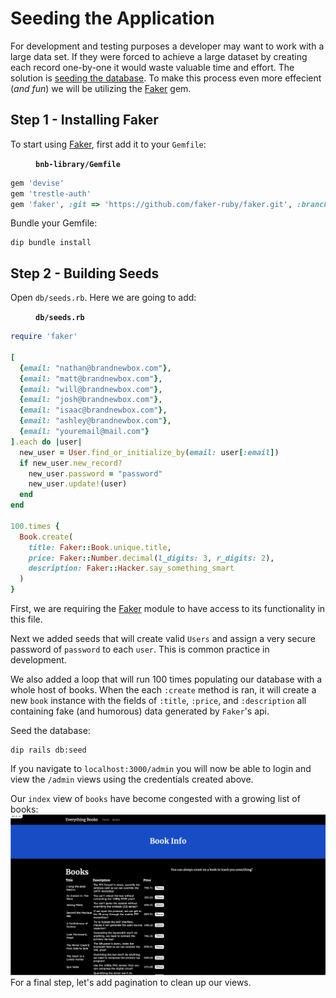 # Seeding the Application

For development and testing purposes a developer may want to work with a large data set. If they were forced to achieve a large dataset by creating each record one-by-one it would waste valuable time and effort. The solution is [seeding the database](https://en.wikipedia.org/wiki/Database_seeding). To make this process even more effecient (_and fun_) we will be utilizing the [Faker](https://github.com/faker-ruby/faker) gem.

## Step 1 - Installing Faker

To start using [Faker](https://github.com/faker-ruby/faker), first add it to your `Gemfile`: 

<figure><strong><code>bnb-library/Gemfile</code></strong></figure>

```rb
gem 'devise'
gem 'trestle-auth'
gem 'faker', :git => 'https://github.com/faker-ruby/faker.git', :branch => 'master'
```
Bundle your Gemfile: 
```
dip bundle install
```

## Step 2 - Building Seeds

Open `db/seeds.rb`. Here we are going to add: 

<figure><strong><code>db/seeds.rb</code></strong></figure>

```rb
require 'faker'

[
  {email: "nathan@brandnewbox.com"},
  {email: "matt@brandnewbox.com"},
  {email: "will@brandnewbox.com"},
  {email: "josh@brandnewbox.com"},
  {email: "isaac@brandnewbox.com"},
  {email: "ashley@brandnewbox.com"},
  {email: "youremail@mail.com"}
].each do |user|
  new_user = User.find_or_initialize_by(email: user[:email])
  if new_user.new_record?
    new_user.password = "password"
    new_user.update!(user)
  end
end

100.times {
  Book.create(
    title: Faker::Book.unique.title,
    price: Faker::Number.decimal(l_digits: 3, r_digits: 2),
    description: Faker::Hacker.say_something_smart
  )
}
```
First, we are requiring the [Faker](https://github.com/faker-ruby/faker) module to have access to its functionality in this file.

Next we added seeds that will create valid `Users` and assign a very secure password of `password` to each `user`. This is common practice in development.

We also added a loop that will run 100 times populating our database with a whole host of books. When the each `:create` method is ran, it will create a new `book` instance with the fields of `:title`, `:price`, and `:description` all containing fake (and humorous) data generated by `Faker`'s api.

Seed the database: 
```
dip rails db:seed
```
If you navigate to `localhost:3000/admin` you will now be able to login and view the `/admin` views using the credentials created above.


Our `index` view of `books` have become congested with a growing list of books:
![haml view](images/seeds/book-index.png)
For a final step, let's add pagination to clean up our views. 